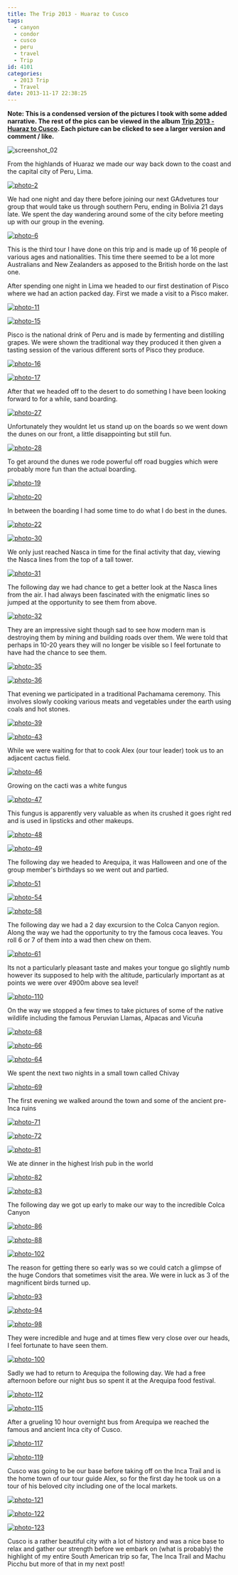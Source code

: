 ```yaml
---
title: The Trip 2013 - Huaraz to Cusco
tags:
  - canyon
  - condor
  - cusco
  - peru
  - travel
  - Trip
id: 4101
categories:
  - 2013 Trip
  - Travel
date: 2013-11-17 22:38:25
---
```


**Note: This is a condensed version of the pictures I took with some added narrative. The rest of the pics can be viewed in the album [Trip 2013 - Huaraz to Cusco](https://www.facebook.com/media/set/?set=a.10152010035196031.1073741853.593661030&type=1&l=23ceec3c7d). Each picture can be clicked to see a larger version and comment / like.**

![screenshot_02](https://mikecann.co.uk/wp-content/uploads/2013/11/screenshot_02.png)

From the highlands of Huaraz we made our way back down to the coast and the capital city of Peru, Lima.

[![photo-2](https://mikecann.co.uk/wp-content/uploads/2013/11/photo-2.jpg)](https://www.facebook.com/photo.php?fbid=10152010035916031&amp;set=a.10152010035196031.1073741853.59)

We had one night and day there before joining our next GAdvetures tour group that would take us through southern Peru, ending in Bolivia 21 days late. We spent the day wandering around some of the city before meeting up with our group in the evening.

[![photo-6](https://mikecann.co.uk/wp-content/uploads/2013/11/photo-6.jpg)](https://www.facebook.com/photo.php?fbid=10152010036366031&amp;set=a.10152010035196031.1073741853.593661030&amp;type=3&amp;theater)

This is the third tour I have done on this trip and is made up of 16 people of various ages and nationalities. This time there seemed to be a lot more Australians and New Zealanders as apposed to the British horde on the last one.

After spending one night in Lima we headed to our first destination of Pisco where we had an action packed day. First we made a visit to a Pisco maker.

[![photo-11](https://mikecann.co.uk/wp-content/uploads/2013/11/photo-11.jpg)](https://www.facebook.com/photo.php?fbid=10152010037341031&amp;set=a.10152010035196031.1073741853.593661030&amp;type=3&amp;theater)

[![photo-15](https://mikecann.co.uk/wp-content/uploads/2013/11/photo-15.jpg)](https://www.facebook.com/photo.php?fbid=10152010038641031&amp;set=a.10152010035196031.1073741853.593661030&amp;type=3&amp;theater)

Pisco is the national drink of Peru and is made by fermenting and distilling grapes. We were shown the traditional way they produced it then given a tasting session of the various different sorts of Pisco they produce.

[![photo-16](https://mikecann.co.uk/wp-content/uploads/2013/11/photo-16.jpg)](https://www.facebook.com/photo.php?fbid=10152010039196031&amp;set=a.10152010035196031.1073741853.593661030&amp;type=3&amp;src=https%3A%2F%2Ffbcdn-sphotos-f-a.akamaihd.net%2Fhphotos-ak-ash3%2F1401134_10152010039196031_105139410_o.jpg&amp;smallsrc=https%3A%2F%2Ffbcdn-sphotos-f-a.akamaihd.net%2Fhphotos-ak-frc3%2F1425629_10152010039196031_105139410_n.jpg&amp;size=2048%2C1366)

[![photo-17](https://mikecann.co.uk/wp-content/uploads/2013/11/photo-17.jpg)](https://www.facebook.com/photo.php?fbid=10152010039141031&amp;set=a.10152010035196031.1073741853.593661030&amp;type=3&amp;src=https%3A%2F%2Ffbcdn-sphotos-d-a.akamaihd.net%2Fhphotos-ak-prn2%2F1398637_10152010039141031_186381003_o.jpg&amp;smallsrc=https%3A%2F%2Ffbcdn-sphotos-d-a.akamaihd.net%2Fhphotos-ak-prn1%2F604010_10152010039141031_186381003_n.jpg&amp;size=2048%2C1366)

After that we headed off to the desert to do something I have been looking forward to for a while, sand boarding. 

[![photo-27](https://mikecann.co.uk/wp-content/uploads/2013/11/photo-27.jpg)](https://www.facebook.com/photo.php?fbid=10152010040826031&amp;set=a.10152010035196031.1073741853.593661030&amp;type=3&amp;src=https%3A%2F%2Ffbcdn-sphotos-c-a.akamaihd.net%2Fhphotos-ak-frc3%2F1402968_10152010040826031_2084951241_o.jpg&amp;smallsrc=https%3A%2F%2Ffbcdn-sphotos-c-a.akamaihd.net%2Fhphotos-ak-ash3%2F1464704_10152010040826031_2084951241_n.jpg&amp;size=2048%2C1366)

Unfortunately they wouldnt let us stand up on the boards so we went down the dunes on our front, a little disappointing but still fun.

[![photo-28](https://mikecann.co.uk/wp-content/uploads/2013/11/photo-28.jpg)](https://www.facebook.com/photo.php?fbid=10152010041186031&amp;set=a.10152010035196031.1073741853.593661030&amp;type=3&amp;theater)

To get around the dunes we rode powerful off road buggies which were probably more fun than the actual boarding.

[![photo-19](https://mikecann.co.uk/wp-content/uploads/2013/11/photo-19.jpg)](https://www.facebook.com/photo.php?fbid=10152010039871031&amp;set=a.10152010035196031.1073741853.593661030&amp;type=3&amp;theater)

[![photo-20](https://mikecann.co.uk/wp-content/uploads/2013/11/photo-20.jpg)](https://www.facebook.com/photo.php?fbid=10152010039851031&amp;set=a.10152010035196031.1073741853.593661030&amp;type=3&amp;theater)

In between the boarding I had some time to do what I do best in the dunes.

[![photo-22](https://mikecann.co.uk/wp-content/uploads/2013/11/photo-22.jpg)](https://www.facebook.com/photo.php?fbid=10152010040316031&amp;set=a.10152010035196031.1073741853.593661030&amp;type=3&amp;theater)

[![photo-30](https://mikecann.co.uk/wp-content/uploads/2013/11/photo-30.jpg)](https://www.facebook.com/photo.php?fbid=10152010041461031&amp;set=a.10152010035196031.1073741853.593661030&amp;type=3&amp;theater)

We only just reached Nasca in time for the final activity that day, viewing the Nasca lines from the top of a tall tower.

[![photo-31](https://mikecann.co.uk/wp-content/uploads/2013/11/photo-31.jpg)](https://www.facebook.com/photo.php?fbid=10152010041991031&amp;set=a.10152010035196031.1073741853.593661030&amp;type=3&amp;theater)

The following day we had chance to get a better look at the Nasca lines from the air. I had always been fascinated with the enigmatic lines so jumped at the opportunity to see them from above.

[![photo-32](https://mikecann.co.uk/wp-content/uploads/2013/11/photo-32.jpg)](https://www.facebook.com/photo.php?fbid=10152010042226031&amp;set=a.10152010035196031.1073741853.593661030&amp;type=3&amp;theater)

They are an impressive sight though sad to see how modern man is destroying them by mining and building roads over them. We were told that perhaps in 10-20 years they will no longer be visible so I feel fortunate to have had the chance to see them.

[![photo-35](https://mikecann.co.uk/wp-content/uploads/2013/11/photo-35.jpg)](https://www.facebook.com/mikeysee/media_set?set=a.10152010035196031.1073741853.593661030&amp;type=3)

[![photo-36](https://mikecann.co.uk/wp-content/uploads/2013/11/photo-36.jpg)](https://www.facebook.com/photo.php?fbid=10152010042911031&amp;set=a.10152010035196031.1073741853.593661030&amp;type=3&amp;theater)

That evening we participated in a traditional Pachamama ceremony. This involves slowly cooking various meats and vegetables under the earth using coals and hot stones.

[![photo-39](https://mikecann.co.uk/wp-content/uploads/2013/11/photo-39.jpg)](https://www.facebook.com/photo.php?fbid=10152010043876031&amp;set=a.10152010035196031.1073741853.593661030&amp;type=3&amp;theater)

[![photo-43](https://mikecann.co.uk/wp-content/uploads/2013/11/photo-43.jpg)](https://www.facebook.com/photo.php?fbid=10152010044621031&amp;set=a.10152010035196031.1073741853.593661030&amp;type=3&amp;theater)

While we were waiting for that to cook Alex (our tour leader) took us to an adjacent cactus field.

[![photo-46](https://mikecann.co.uk/wp-content/uploads/2013/11/photo-46.jpg)](https://www.facebook.com/photo.php?fbid=10152010045316031&amp;set=a.10152010035196031.1073741853.593661030&amp;type=3&amp;theater)

Growing on the cacti was a white fungus

[![photo-47](https://mikecann.co.uk/wp-content/uploads/2013/11/photo-47.jpg)](https://www.facebook.com/photo.php?fbid=10152010045791031&amp;set=a.10152010035196031.1073741853.593661030&amp;type=3&amp;theater)

This fungus is apparently very valuable as when its crushed it goes right red and is used in lipsticks and other makeups.

[![photo-48](https://mikecann.co.uk/wp-content/uploads/2013/11/photo-48.jpg)](https://www.facebook.com/photo.php?fbid=10152010045916031&amp;set=a.10152010035196031.1073741853.593661030&amp;type=3&amp;theater)

[![photo-49](https://mikecann.co.uk/wp-content/uploads/2013/11/photo-49.jpg)](https://www.facebook.com/photo.php?fbid=10152010045966031&amp;set=a.10152010035196031.1073741853.593661030&amp;type=3&amp;theater)

The following day we headed to Arequipa, it was Halloween and one of the group member's birthdays so we went out and partied.

[![photo-51](https://mikecann.co.uk/wp-content/uploads/2013/11/photo-51.jpg)](https://www.facebook.com/photo.php?fbid=10152010046461031&amp;set=a.10152010035196031.1073741853.593661030&amp;type=3&amp;theater)

[![photo-54](https://mikecann.co.uk/wp-content/uploads/2013/11/photo-54.jpg)](https://www.facebook.com/photo.php?fbid=10152010047186031&amp;set=a.10152010035196031.1073741853.593661030&amp;type=3&amp;theater)

[![photo-58](https://mikecann.co.uk/wp-content/uploads/2013/11/photo-58.jpg)](https://www.facebook.com/photo.php?fbid=10152010047741031&amp;set=a.10152010035196031.1073741853.593661030&amp;type=3&amp;theater)

The following day we had a 2 day excursion to the Colca Canyon region. Along the way we had the opportunity to try the famous coca leaves. You roll 6 or 7 of them into a wad then chew on them.

[![photo-61](https://mikecann.co.uk/wp-content/uploads/2013/11/photo-61.jpg)](https://www.facebook.com/photo.php?fbid=10152010048636031&amp;set=a.10152010035196031.1073741853.593661030&amp;type=3&amp;theater)

Its not a particularly pleasant taste and makes your tongue go slightly numb however its supposed to help with the altitude, particularly important as at points we were over 4900m above sea level!

[![photo-110](https://mikecann.co.uk/wp-content/uploads/2013/11/photo-110.jpg)](https://www.facebook.com/photo.php?fbid=10152010062091031&amp;set=a.10152010035196031.1073741853.593661030&amp;type=3&amp;theater)

On the way we stopped a few times to take pictures of some of the native wildlife including the famous Peruvian Llamas, Alpacas and Vicuña

[![photo-68](https://mikecann.co.uk/wp-content/uploads/2013/11/photo-68.jpg)](https://www.facebook.com/photo.php?fbid=10152010051261031&amp;set=a.10152010035196031.1073741853.593661030&amp;type=3&amp;theater)

[![photo-66](https://mikecann.co.uk/wp-content/uploads/2013/11/photo-66.jpg)](https://www.facebook.com/photo.php?fbid=10152010049881031&amp;set=a.10152010035196031.1073741853.593661030&amp;type=3&amp;theater)

[![photo-64](https://mikecann.co.uk/wp-content/uploads/2013/11/photo-64.jpg)](https://www.facebook.com/mikeysee/media_set?set=a.10152010035196031.1073741853.593661030&amp;type=3)

We spent the next two nights in a small town called Chivay

[![photo-69](https://mikecann.co.uk/wp-content/uploads/2013/11/photo-69.jpg)](https://www.facebook.com/photo.php?fbid=10152010051761031&amp;set=a.10152010035196031.1073741853.593661030&amp;type=3&amp;theater)

The first evening we walked around the town and some of the ancient pre-Inca ruins

[![photo-71](https://mikecann.co.uk/wp-content/uploads/2013/11/photo-71.jpg)](https://www.facebook.com/photo.php?fbid=10152010052496031&amp;set=a.10152010035196031.1073741853.593661030&amp;type=3&amp;theater)

[![photo-72](https://mikecann.co.uk/wp-content/uploads/2013/11/photo-72.jpg)](https://www.facebook.com/photo.php?fbid=10152010053061031&amp;set=a.10152010035196031.1073741853.593661030&amp;type=3&amp;theater)

[![photo-81](https://mikecann.co.uk/wp-content/uploads/2013/11/photo-81.jpg)](https://www.facebook.com/photo.php?fbid=10152010055471031&amp;set=a.10152010035196031.1073741853.593661030&amp;type=3&amp;theater)

We ate dinner in the highest Irish pub in the world 

[![photo-82](https://mikecann.co.uk/wp-content/uploads/2013/11/photo-82.jpg)](https://www.facebook.com/photo.php?fbid=10152010055406031&amp;set=a.10152010035196031.1073741853.593661030&amp;type=3&amp;theater)

[![photo-83](https://mikecann.co.uk/wp-content/uploads/2013/11/photo-83.jpg)](https://www.facebook.com/photo.php?fbid=10152010055886031&amp;set=a.10152010035196031.1073741853.593661030&amp;type=3&amp;theater)

The following day we got up early to make our way to the incredible Colca Canyon

[![photo-86](https://mikecann.co.uk/wp-content/uploads/2013/11/photo-86.jpg)](https://www.facebook.com/photo.php?fbid=10152010056631031&amp;set=a.10152010035196031.1073741853.593661030&amp;type=3&amp;theater)

[![photo-88](https://mikecann.co.uk/wp-content/uploads/2013/11/photo-88.jpg)](https://www.facebook.com/photo.php?fbid=10152010057256031&amp;set=a.10152010035196031.1073741853.593661030&amp;type=3&amp;theater)

[![photo-102](https://mikecann.co.uk/wp-content/uploads/2013/11/photo-102.jpg)](https://www.facebook.com/photo.php?fbid=10152010060061031&amp;set=a.10152010035196031.1073741853.593661030&amp;type=3&amp;theater)

The reason for getting there so early was so we could catch a glimpse of the huge Condors that sometimes visit the area. We were in luck as 3 of the magnificent birds turned up.

[![photo-93](https://mikecann.co.uk/wp-content/uploads/2013/11/photo-93.jpg)](https://www.facebook.com/photo.php?fbid=10152010058056031&amp;set=a.10152010035196031.1073741853.593661030&amp;type=3&amp;theater)

[![photo-94](https://mikecann.co.uk/wp-content/uploads/2013/11/photo-94.jpg)](https://www.facebook.com/photo.php?fbid=10152010058411031&amp;set=a.10152010035196031.1073741853.593661030&amp;type=3&amp;theater)

[![photo-98](https://mikecann.co.uk/wp-content/uploads/2013/11/photo-98.jpg)](https://www.facebook.com/photo.php?fbid=10152010059601031&amp;set=a.10152010035196031.1073741853.593661030&amp;type=3&amp;theater)

They were incredible and huge and at times flew very close over our heads, I feel fortunate to have seen them.

[![photo-100](https://mikecann.co.uk/wp-content/uploads/2013/11/photo-100.jpg)](https://www.facebook.com/photo.php?fbid=10152010059446031&amp;set=a.10152010035196031.1073741853.593661030&amp;type=3&amp;theater)

Sadly we had to return to Arequipa the following day. We had a free afternoon before our night bus so spent it at the Arequipa food festival.

[![photo-112](https://mikecann.co.uk/wp-content/uploads/2013/11/photo-112.jpg)](https://www.facebook.com/photo.php?fbid=10152010062826031&amp;set=a.10152010035196031.1073741853.593661030&amp;type=3&amp;theater)

[![photo-115](https://mikecann.co.uk/wp-content/uploads/2013/11/photo-115.jpg)](https://www.facebook.com/photo.php?fbid=10152010064126031&amp;set=a.10152010035196031.1073741853.593661030&amp;type=3&amp;theater)

After a grueling 10 hour overnight bus from Arequipa we reached the famous and ancient Inca city of Cusco.

[![photo-117](https://mikecann.co.uk/wp-content/uploads/2013/11/photo-117.jpg)](https://www.facebook.com/photo.php?fbid=10152010064346031&amp;set=a.10152010035196031.1073741853.593661030&amp;type=3&amp;theater)

[![photo-119](https://mikecann.co.uk/wp-content/uploads/2013/11/photo-119.jpg)](https://www.facebook.com/photo.php?fbid=10152010065706031&amp;set=a.10152010035196031.1073741853.593661030&amp;type=3&amp;theater)

Cusco was going to be our base before taking off on the Inca Trail and is the home town of our tour guide Alex, so for the first day he took us on a tour of his beloved city including one of the local markets.

[![photo-121](https://mikecann.co.uk/wp-content/uploads/2013/11/photo-121.jpg)](https://www.facebook.com/photo.php?fbid=10152010066241031&amp;set=a.10152010035196031.1073741853.593661030&amp;type=3&amp;theater)

[![photo-122](https://mikecann.co.uk/wp-content/uploads/2013/11/photo-122.jpg)](https://www.facebook.com/photo.php?fbid=10152010066771031&amp;set=a.10152010035196031.1073741853.593661030&amp;type=3&amp;theater)

[![photo-123](https://mikecann.co.uk/wp-content/uploads/2013/11/photo-123.jpg)](https://www.facebook.com/photo.php?fbid=10152010066361031&amp;set=a.10152010035196031.1073741853.593661030&amp;type=3&amp;theater)

Cusco is a rather beautiful city with a lot of history and was a nice base to relax and gather our strength before we embark on (what is probably) the highlight of my entire South American trip so far, The Inca Trail and Machu Picchu but more of that in my next post!